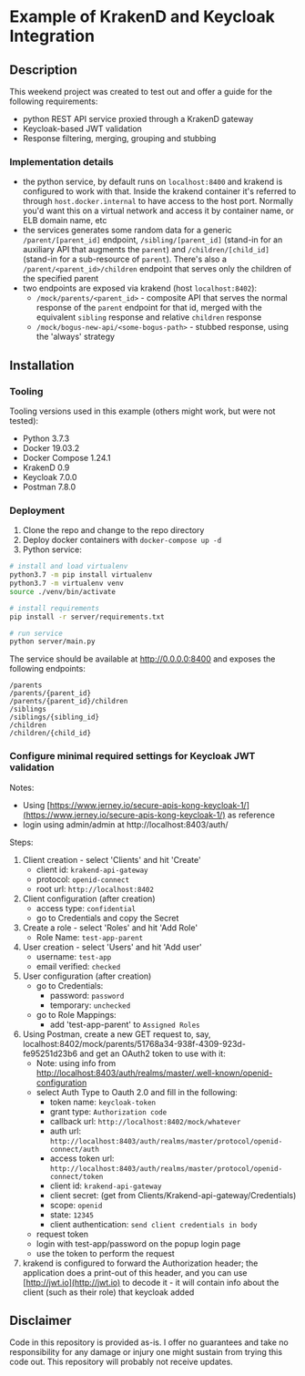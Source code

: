 # Example of KrakenD and Keycloak Integration

## Description

This weekend project was created to test out and offer a guide for the following requirements:

- python REST API service proxied through a KrakenD gateway
- Keycloak-based JWT validation
- Response filtering, merging, grouping and stubbing

### Implementation details

- the python service, by default runs on `localhost:8400` and krakend is configured to work with that. Inside the krakend container it's referred to through `host.docker.internal` to have access to the host port. Normally you'd want this on a virtual network and access it by container name, or ELB domain name, etc
- the services generates some random data for a generic `/parent/[parent_id]` endpoint, `/sibling/[parent_id]` (stand-in for an auxiliary API that augments the `parent`) and `/children/[child_id]` (stand-in for a sub-resource of `parent`). There's also a `/parent/<parent_id>/children` endpoint that serves only the children of the specified parent
- two endpoints are exposed via krakend (host `localhost:8402`):
  - `/mock/parents/<parent_id>` - composite API that serves the normal response of the `parent` endpoint for that id, merged with the equivalent `sibling` response and relative `children` response
  - `/mock/bogus-new-api/<some-bogus-path>` - stubbed response, using the 'always' strategy

## Installation

### Tooling

Tooling versions used in this example (others might work, but were not tested):

- Python 3.7.3
- Docker 19.03.2
- Docker Compose 1.24.1
- KrakenD 0.9
- Keycloak 7.0.0
- Postman 7.8.0

### Deployment

1. Clone the repo and change to the repo directory
2. Deploy docker containers with `docker-compose up -d`
3. Python service:

```bash
# install and load virtualenv
python3.7 -m pip install virtualenv
python3.7 -m virtualenv venv
source ./venv/bin/activate

# install requirements
pip install -r server/requirements.txt

# run service
python server/main.py
```
The service should be available at http://0.0.0.0:8400 and exposes the following endpoints:
```
/parents
/parents/{parent_id}
/parents/{parent_id}/children
/siblings
/siblings/{sibling_id}
/children
/children/{child_id}
```

### Configure minimal required settings for Keycloak JWT validation

Notes:

- Using [https://www.jerney.io/secure-apis-kong-keycloak-1/](https://www.jerney.io/secure-apis-kong-keycloak-1/) as reference
- login using admin/admin at http://localhost:8403/auth/

Steps:

1. Client creation - select 'Clients' and hit 'Create'
    - client id: `krakend-api-gateway`
    - protocol: `openid-connect`
    - root url: `http://localhost:8402`
2. Client configuration (after creation)
    - access type: `confidential`
    - go to Credentials and copy the Secret
3. Create a role - select 'Roles' and hit 'Add Role'
    - Role Name: `test-app-parent`
4. User creation - select 'Users' and hit 'Add user'
    - username: `test-app`
    - email verified: `checked`
5. User configuration (after creation)
    - go to Credentials:
        - password: `password`
        - temporary: `unchecked`
    - go to Role Mappings:
        - add 'test-app-parent' to `Assigned Roles`
6. Using Postman, create a new GET request to, say, localhost:8402/mock/parents/51768a34-938f-4309-923d-fe95251d23b6 and get an OAuth2 token to use with it:
    - Note: using info from [http://localhost:8403/auth/realms/master/.well-known/openid-configuration](http://localhost:8403/auth/realms/master/.well-known/openid-configuration)
    - select Auth Type to Oauth 2.0 and fill in the following:
        - token name: `keycloak-token`
        - grant type: `Authorization code`
        - callback url: `http://localhost:8402/mock/whatever`
        - auth url: `http://localhost:8403/auth/realms/master/protocol/openid-connect/auth`
        - access token url: `http://localhost:8403/auth/realms/master/protocol/openid-connect/token`
        - client id: `krakend-api-gateway`
        - client secret: (get from Clients/Krakend-api-gateway/Credentials)
        - scope: `openid`
        - state: `12345`
        - client authentication: `send client credentials in body`
    - request token
    - login with test-app/password on the popup login page
    - use the token to perform the request
7. krakend is configured to forward the Authorization header; the application does a print-out of this header, and you can
use [http://jwt.io](http://jwt.io) to decode it - it will contain info about the client (such as their role) that keycloak added

## Disclaimer

Code in this repository is provided as-is. I offer no guarantees and take no responsibility for any damage or injury one might sustain from trying this code out. This repository will probably not receive updates.
